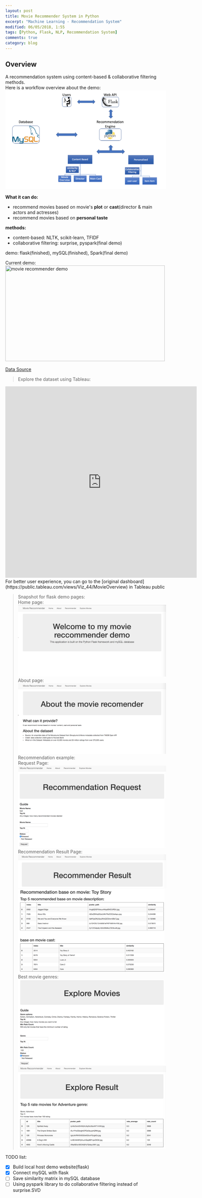 ```yaml
---
layout: post
title: Movie Recommender System in Python
excerpt: "Machine Learning - Recommendation System"
modified: 06/05/2018, 1:55
tags: [Python, Flask, NLP, Recommendation System]
comments: true
category: blog
---
```


## Overview  
A  recommendation system using content-based & collaborative filtering methods.   
Here is a workflow overview about the demo:  
![workflow](/images/Recommender/workflow.png)  

**What it can do:**  
* recommend movies based on movie's **plot** or **cast**(director & main actors and actresses)  
* recommend movies based on **personal taste**  

**methods:**   
* content-based: NLTK, scikit-learn, TFIDF
* collaborative filtering: surprise, pyspark(final demo)

demo: flask(finished), mySQL(finished), Spark(final demo)

Current demo:  
<a href="https://imgflip.com/gif/2cuv3v"><img src="https://i.imgflip.com/2cuv3v.gif" width="500px" height="300px" title="movie recommender demo"/></a>  

[Data Source](https://www.kaggle.com/rounakbanik/the-movies-dataset/data)  

>Explore the dataset using Tableau:  

<iframe seamless frameborder="0" src="https://public.tableau.com/views/Viz_44/MovieOverview?:showVizHome=no&:embed=true&:display_count=true" width = '600' height = '600'></iframe>    
For better user experience, you can go to the [original dashboard](https://public.tableau.com/views/Viz_44/MovieOverview) in Tableau public  

>Snapshot for flask demo pages:  
Home page:  
![home page](/images/Recommender/HomePage.png)  
About page:  
![about](/images/Recommender/about.png)  
Recommendation example:  
Request Page:  
![Request Page](/images/Recommender/RecommendRequest.png)  
Recommendation Result Page:  
![RecommendResult1](/images/Recommender/RecommendResult1.png)  
![RecommendResult2](/images/Recommender/RecommendResult2.png)  
Best movie genres:  
![ExploreRequest](/images/Recommender/ExploreRequest.png)   
![ExploreResult](/images/Recommender/ExploreResult.png)   




TODO list:   
* [x] Build local host demo website(flask)  
* [x] Connect mySQL with flask
* [ ] Save similarity matrix in mySQL database  
* [ ] Using pyspark library to do collaborative filtering instead of surprise.SVD
